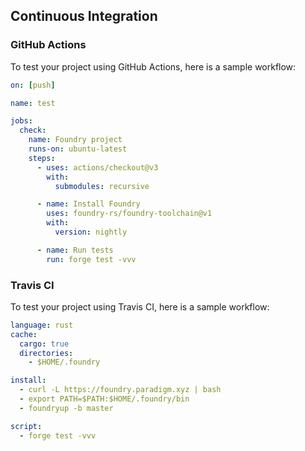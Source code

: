 ## Continuous Integration

### GitHub Actions

To test your project using GitHub Actions, here is a sample workflow:

```yml
on: [push]

name: test

jobs:
  check:
    name: Foundry project
    runs-on: ubuntu-latest
    steps:
      - uses: actions/checkout@v3
        with:
          submodules: recursive

      - name: Install Foundry
        uses: foundry-rs/foundry-toolchain@v1
        with:
          version: nightly

      - name: Run tests
        run: forge test -vvv
```

### Travis CI

To test your project using Travis CI, here is a sample workflow:

```yml
language: rust
cache:
  cargo: true
  directories:
    - $HOME/.foundry

install:
  - curl -L https://foundry.paradigm.xyz | bash
  - export PATH=$PATH:$HOME/.foundry/bin
  - foundryup -b master

script:
  - forge test -vvv
```
